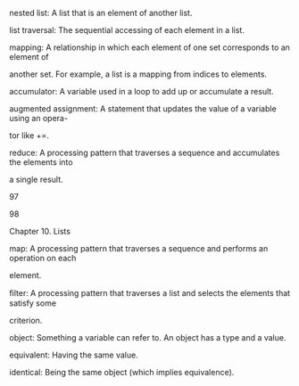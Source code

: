 nested list: A list that is an element of another list.

list traversal: The sequential accessing of each element in a list.

mapping: A relationship in which each element of one set corresponds to an element of

another set. For example, a list is a mapping from indices to elements.

accumulator: A variable used in a loop to add up or accumulate a result.

augmented assignment: A statement that updates the value of a variable using an opera-

tor like +=.

reduce: A processing pattern that traverses a sequence and accumulates the elements into

a single result.

97

98

Chapter 10. Lists

map: A processing pattern that traverses a sequence and performs an operation on each

element.

ﬁlter: A processing pattern that traverses a list and selects the elements that satisfy some

criterion.

object: Something a variable can refer to. An object has a type and a value.

equivalent: Having the same value.

identical: Being the same object (which implies equivalence).